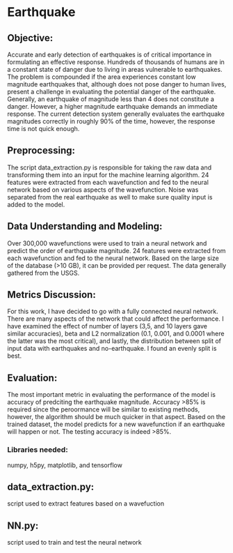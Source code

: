 # Earthquake

## Objective:

Accurate and early detection of earthquakes is of critical importance in formulating an effective response. Hundreds of thousands of humans are in a constant state of danger due to living in areas vulnerable to earthquakes. The problem is compounded if the area experiences constant low magnitude earthquakes that, although does not pose danger to human lives, present a challenge in evaluating the potential danger of the earthquake. Generally, an earthquake of magnitude less than 4 does not constitute a danger. However, a higher magnitude earthquake demands an immediate response. The current detection system generally evaluates the earthquake magnitudes correctly in roughly 90% of the time, however, the response time is not quick enough.

## Preprocessing:

The script data_extraction.py is responsible for taking the raw data and transforming them into an input for the machine learning algorithm. 24 features were extracted from each wavefunction and fed to the neural network based on various aspects of the wavefunction. Noise was separated from the real earthquake as well to make sure quality input is added to the model.

## Data Understanding and Modeling:

Over 300,000 wavefunctions were used to train a neural network and predict the order of earthquake magnitude. 24 features were extracted from each wavefunction and fed to the neural network. Based on the large size of the database (>10 GB), it can be provided per request. The data generally gathered from the USGS.

## Metrics Discussion:

For this work, I have decided to go with a fully connected neural network. There are many aspects of the network that could affect the performance. I have examined the effect of number of layers (3,5, and 10 layers gave similar accuracies), beta and L2 normalization (0.1, 0.001, and 0.0001 where the latter was the most critical), and lastly, the distribution between split of input data with earthquakes and no-earthquake. I found an evenly split is best.

## Evaluation:

The most important metric in evaluating the performance of the model is accuracy of predciting the earthquake magnitude. Accuracy >85% is required since the peroormance will be similar to existing methods, however, the algorithm should be much quicker in that aspect. Based on the trained dataset, the model predicts for a new wavefunction if an earthquake will happen or not. The testing accuracy is indeed >85%.

### Libraries needed:

numpy, h5py, matplotlib, and tensorflow

## data_extraction.py:
script used to extract features based on a wavefuction

## NN.py:
script used to train and test the neural network
